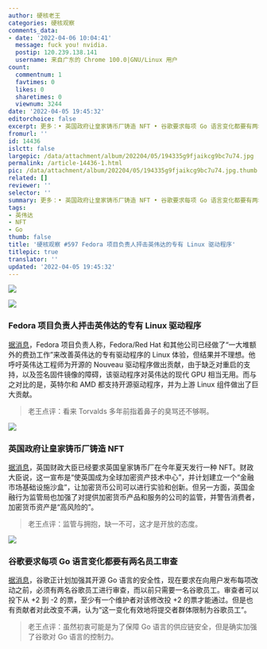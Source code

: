 ```yaml
---
author: 硬核老王
categories: 硬核观察
comments_data:
- date: '2022-04-06 10:04:41'
  message: fuck you! nvidia.
  postip: 120.239.138.141
  username: 来自广东的 Chrome 100.0|GNU/Linux 用户
count:
  commentnum: 1
  favtimes: 0
  likes: 0
  sharetimes: 0
  viewnum: 3244
date: '2022-04-05 19:45:32'
editorchoice: false
excerpt: 更多：• 英国政府让皇家铸币厂铸造 NFT • 谷歌要求每项 Go 语言变化都要有两名员工审查
fromurl: ''
id: 14436
islctt: false
largepic: /data/attachment/album/202204/05/194335g9fjaikcg9bc7u74.jpg
permalink: /article-14436-1.html
pic: /data/attachment/album/202204/05/194335g9fjaikcg9bc7u74.jpg.thumb.jpg
related: []
reviewer: ''
selector: ''
summary: 更多：• 英国政府让皇家铸币厂铸造 NFT • 谷歌要求每项 Go 语言变化都要有两名员工审查
tags:
- 英伟达
- NFT
- Go
thumb: false
title: '硬核观察 #597 Fedora 项目负责人抨击英伟达的专有 Linux 驱动程序'
titlepic: true
translator: ''
updated: '2022-04-05 19:45:32'
---
```


![](/data/attachment/album/202204/05/194335g9fjaikcg9bc7u74.jpg)


![](/data/attachment/album/202204/05/194347o26cy27kbh4643hz.jpg)


### Fedora 项目负责人抨击英伟达的专有 Linux 驱动程序


[据消息](https://www.phoronix.com/scan.php?page=news_item&px=Fedora-FPL-NVIDIA-Blobs)，Fedora 项目负责人称，Fedora/Red Hat 和其他公司已经做了“一大堆额外的费劲工作”来改善英伟达的专有驱动程序的 Linux 体验，但结果并不理想。他呼吁英伟达工程师为开源的 Nouveau 驱动程序做出贡献，由于缺乏对重启的支持，以及签名固件镜像的障碍，该驱动程序对英伟达的现代 GPU 相当无用。而与之对比的是，英特尔和 AMD 都支持开源驱动程序，并为上游 Linux 组件做出了巨大贡献。



> 
> 老王点评：看来 Torvalds 多年前指着鼻子的臭骂还不够啊。
> 
> 
> 


![](/data/attachment/album/202204/05/194359ydmsmcdljp5caeie.jpg)


### 英国政府让皇家铸币厂铸造 NFT


[据消息](https://www.protocol.com/bulletins/crypto-uk-nft-blockchain-fca)，英国财政大臣已经要求英国皇家铸币厂在今年夏天发行一种 NFT。财政大臣说，这一宣布是“使英国成为全球加密资产技术中心”，并计划建立一个“金融市场基础设施沙盒”，让加密货币公司可以进行实验和创新。但另一方面，英国金融行为监管局也加强了对提供加密货币产品和服务的公司的监管，并警告消费者，加密货币资产是“高风险的”。



> 
> 老王点评：监管与拥抱，缺一不可，这才是开放的态度。
> 
> 
> 


![](/data/attachment/album/202204/05/194440c4lznwrwddrd1d8d.jpg)


### 谷歌要求每项 Go 语言变化都要有两名员工审查


[据消息](https://www.theregister.com/2022/04/05/google_go_double_sign_off/)，谷歌正计划加强其开源 Go 语言的安全性，现在要求在向用户发布每项改动之前，必须有两名谷歌员工进行审查，而以前只需要一名谷歌员工。审查者可以投下从 +2 到 -2 的票，至少有一个维护者对该修改投 +2 的票才能通过。但是也有贡献者对此改变不满，认为“这一变化有效地将提交者群体限制为谷歌员工”。



> 
> 老王点评：虽然初衷可能是为了保障 Go 语言的供应链安全，但是确实加强了谷歌对 Go 语言的控制力。
> 
> 
>